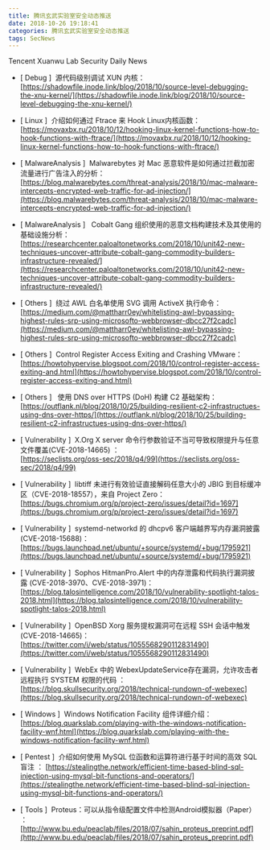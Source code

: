 ```yaml
---
title: 腾讯玄武实验室安全动态推送
date: 2018-10-26 19:18:41
categories: 腾讯玄武实验室安全动态推送
tags: SecNews
---
```


Tencent Xuanwu Lab Security Daily News  
* [ Debug ]  源代码级别调试 XUN 内核：   
[https://shadowfile.inode.link/blog/2018/10/source-level-debugging-the-xnu-kernel/](https://shadowfile.inode.link/blog/2018/10/source-level-debugging-the-xnu-kernel/)  

* [ Linux ]  介绍如何通过 Ftrace 来 Hook Linux内核函数：   
[https://movaxbx.ru/2018/10/12/hooking-linux-kernel-functions-how-to-hook-functions-with-ftrace/](https://movaxbx.ru/2018/10/12/hooking-linux-kernel-functions-how-to-hook-functions-with-ftrace/)  

* [ MalwareAnalysis ]  Malwarebytes 对 Mac 恶意软件是如何通过拦截加密流量进行广告注入的分析：   
[https://blog.malwarebytes.com/threat-analysis/2018/10/mac-malware-intercepts-encrypted-web-traffic-for-ad-injection/](https://blog.malwarebytes.com/threat-analysis/2018/10/mac-malware-intercepts-encrypted-web-traffic-for-ad-injection/)  

* [ MalwareAnalysis ]   Cobalt Gang 组织使用的恶意文档构建技术及其使用的基础设施分析：   
[https://researchcenter.paloaltonetworks.com/2018/10/unit42-new-techniques-uncover-attribute-cobalt-gang-commodity-builders-infrastructure-revealed/](https://researchcenter.paloaltonetworks.com/2018/10/unit42-new-techniques-uncover-attribute-cobalt-gang-commodity-builders-infrastructure-revealed/)  

* [ Others ]  绕过 AWL 白名单使用 SVG 调用 ActiveX 执行命令：   
[https://medium.com/@mattharr0ey/whitelisting-awl-bypassing-highest-rules-srp-using-microsofto-webbrowser-dbcc27f2cadc](https://medium.com/@mattharr0ey/whitelisting-awl-bypassing-highest-rules-srp-using-microsofto-webbrowser-dbcc27f2cadc)  

* [ Others ]  Control Register Access Exiting and Crashing VMware：   
[https://howtohypervise.blogspot.com/2018/10/control-register-access-exiting-and.html](https://howtohypervise.blogspot.com/2018/10/control-register-access-exiting-and.html)  

* [ Others ]   使用 DNS over HTTPS (DoH) 构建 C2 基础架构：   
[https://outflank.nl/blog/2018/10/25/building-resilient-c2-infrastructues-using-dns-over-https/](https://outflank.nl/blog/2018/10/25/building-resilient-c2-infrastructues-using-dns-over-https/)  

* [ Vulnerability ]  X.Org X server 命令行参数验证不当可导致权限提升与任意文件覆盖(CVE-2018-14665) ：   
[https://seclists.org/oss-sec/2018/q4/99](https://seclists.org/oss-sec/2018/q4/99)  

* [ Vulnerability ]  libtiff 未进行有效验证直接解码任意大小的 JBIG 到目标缓冲区（CVE-2018-18557），来自 Project Zero：   
[https://bugs.chromium.org/p/project-zero/issues/detail?id=1697](https://bugs.chromium.org/p/project-zero/issues/detail?id=1697)  

* [ Vulnerability ]  systemd-networkd 的 dhcpv6 客户端越界写内存漏洞披露(CVE-2018-15688)：   
[https://bugs.launchpad.net/ubuntu/+source/systemd/+bug/1795921](https://bugs.launchpad.net/ubuntu/+source/systemd/+bug/1795921)  

* [ Vulnerability ]  Sophos HitmanPro.Alert 中的内存泄露和代码执行漏洞披露 (CVE-2018-3970、CVE-2018-3971)：   
[https://blog.talosintelligence.com/2018/10/vulnerability-spotlight-talos-2018.html](https://blog.talosintelligence.com/2018/10/vulnerability-spotlight-talos-2018.html)  

* [ Vulnerability ]  OpenBSD Xorg 服务提权漏洞可在远程 SSH 会话中触发(CVE-2018-14665)：   
[https://twitter.com/i/web/status/1055568290112831490](https://twitter.com/i/web/status/1055568290112831490)  

* [ Vulnerability ]  WebEx 中的 WebexUpdateService存在漏洞，允许攻击者远程执行 SYSTEM 权限的代码 ：  
[https://blog.skullsecurity.org/2018/technical-rundown-of-webexec](https://blog.skullsecurity.org/2018/technical-rundown-of-webexec)  

* [ Windows ]  Windows Notification Facility 组件详细介绍：   
[https://blog.quarkslab.com/playing-with-the-windows-notification-facility-wnf.html](https://blog.quarkslab.com/playing-with-the-windows-notification-facility-wnf.html)  

* [ Pentest ]  介绍如何使用 MySQL 位函数和运算符进行基于时间的高效 SQL 盲注 ： 
[https://stealingthe.network/efficient-time-based-blind-sql-injection-using-mysql-bit-functions-and-operators/](https://stealingthe.network/efficient-time-based-blind-sql-injection-using-mysql-bit-functions-and-operators/)  

* [ Tools ]  Proteus：可以从指令级配置文件中检测Android模拟器（Paper） ： 
[http://www.bu.edu/peaclab/files/2018/07/sahin_proteus_preprint.pdf](http://www.bu.edu/peaclab/files/2018/07/sahin_proteus_preprint.pdf)  

